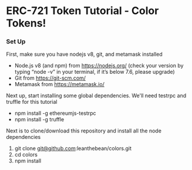 # ERC-721 Token Tutorial - Color Tokens!

### Set Up 
First, make sure you have nodejs v8, git, and metamask installed    
- Node.js v8 (and npm) from https://nodejs.org/ (check your version by typing “node -v” in your terminal, if it’s below 7.6, please upgrade)
- Git from https://git-scm.com/ 
- Metamask from https://metamask.io/ 

Next up, start installing some global dependencies. We'll need testrpc and truffle for this tutorial   
- npm install -g ethereumjs-testrpc
- npm install -g truffle

Next is to clone/download this repository and install all the node dependencies
1. git clone git@github.com:leanthebean/colors.git
2. cd colors
3. npm install 

